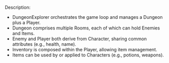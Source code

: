 Description:
- DungeonExplorer orchestrates the game loop and manages a Dungeon plus a Player.  
- Dungeon comprises multiple Rooms, each of which can hold Enemies and Items.  
- Enemy and Player both derive from Character, sharing common attributes (e.g., health, name).  
- Inventory is composed within the Player, allowing item management.  
- Items can be used by or applied to Characters (e.g., potions, weapons).
